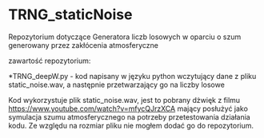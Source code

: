 # TRNG_staticNoise
Repozytorium dotyczące Generatora liczb losowych w oparciu o szum generowany przez zakłócenia atmosferyczne

zawartość repozytorium:

*TRNG_deepW.py      - kod napisany w języku python wczytujący dane z pliku static_noise.wav, a następnie przetwarzający go na liczby losowe

Kod wykorzystuje plik static_noise.wav, jest to pobrany dżwięk z filmu https://www.youtube.com/watch?v=mfycQJrzXCA mający posłużyć jako symulacja szumu atmosferycznego na potrzeby przetestowania działania kodu. Ze względu na rozmiar pliku nie mogłem dodać go do repozytorium.

